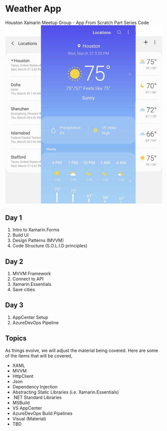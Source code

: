 # Weather App
Houston Xamarin Meetup Group - App From Scratch Part Series Code
![Weather App](media/weatherapp.png)
## Day 1
1. Intro to Xamarin.Forms
2. Build UI
3. Design Patterns (MVVM)
4. Code Structure (S.O.L.I.D principles)

## Day 2
1. MVVM Framework
2. Connect to API
3. Xamarin.Essentials
4. Save cities

## Day 3
1. AppCenter Setup
2. AzureDevOps Pipeline

## Topics
As things evolve, we will adjust the material being covered. Here are some of the items that will be covered,
* XAML
* MVVM
* HttpClient
* Json
* Dependency Injection
* Abstracting Static Libraries (i.e. Xamarin.Essentials)
* .NET Standard Libraries
* MSBuild
* VS AppCenter
* AzureDevOps Build Pipelines
* Visual (Material)
* TBD
